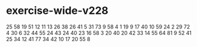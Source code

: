 # exercise-wide-v228
25
58
19
51
12
11
13
26
38
26
41
5
31
73
9
58
4
1
19
9
17
40
10
59
24
2
29
72
4
30
6
32
44
55
24
43
24
40
23
16
58
3
20
40
20
42
33
14
55
64
81
9
52
41
25
34
12
41
77
34
42
10
17
20
55
8
